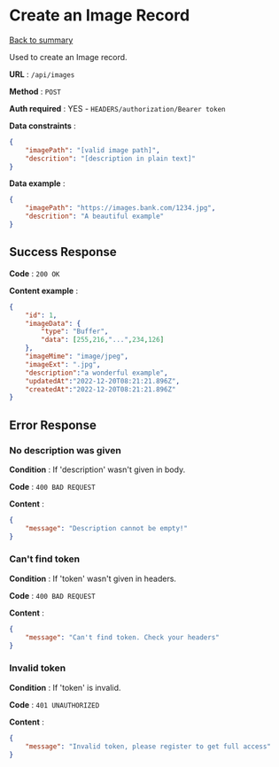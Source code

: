 # Create an Image Record

[Back to summary](../../README.md)  

Used to create an Image record.

**URL** : `/api/images`

**Method** : `POST`

**Auth required** : YES - `HEADERS/authorization/Bearer token`

**Data constraints** :

```json
{
    "imagePath": "[valid image path]",
    "descrition": "[description in plain text]"
}
```

**Data example** :

```json
{
    "imagePath": "https://images.bank.com/1234.jpg",
    "descrition": "A beautiful example"
}
```

## Success Response

**Code** : `200 OK`

**Content example** :

```json
{
    "id": 1,
    "imageData": {
        "type": "Buffer", 
        "data": [255,216,"...",234,126]
    },
    "imageMime": "image/jpeg",
    "imageExt": ".jpg",
    "description":"a wonderful example", 
    "updatedAt":"2022-12-20T08:21:21.896Z", 
    "createdAt":"2022-12-20T08:21:21.896Z"
}
```

## Error Response

### No description was given

**Condition** : If 'description' wasn't given in body.

**Code** : `400 BAD REQUEST`

**Content** :

```json
{
    "message": "Description cannot be empty!"
}
```

### Can't find token

**Condition** : If 'token' wasn't given in headers.

**Code** : `400 BAD REQUEST`

**Content** :

```json
{
    "message": "Can't find token. Check your headers"
}
```

### Invalid token

**Condition** : If 'token' is invalid.

**Code** : `401 UNAUTHORIZED`

**Content** :

```json
{
    "message": "Invalid token, please register to get full access"
}
```
